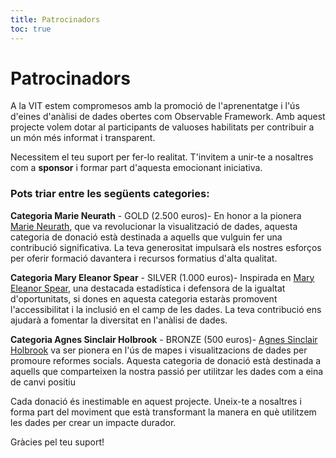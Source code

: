 ```yaml
---
title: Patrocinadors
toc: true
---
```


# Patrocinadors
A la VIT estem compromesos amb la promoció de l'aprenentatge i l'ús d'eines d'anàlisi de dades obertes com Observable Framework. Amb aquest projecte volem dotar al participants de valuoses habilitats per contribuir a un món més informat i transparent.

Necessitem el teu suport per fer-lo realitat. T'invitem a unir-te a nosaltres com a **sponsor** i formar part d'aquesta emocionant iniciativa. 

### Pots triar entre les següents categories:
**Categoria Marie Neurath** - GOLD (2.500 euros)- 
En honor a la pionera [Marie Neurath](https://www.marieneurath.org/), que va revolucionar la visualització de dades, aquesta categoria de donació està destinada a aquells que vulguin fer una contribució significativa. La teva generositat impulsarà els nostres esforços per oferir formació davantera i recursos formatius d'alta qualitat.

**Categoria Mary Eleanor Spear** - SILVER (1.000 euros)- 
Inspirada en [Mary Eleanor Spear](https://ca.wikipedia.org/wiki/Mary_Eleanor_Spear), una destacada estadística i defensora de la igualtat d'oportunitats, si dones en aquesta categoria estaràs promovent l'accessibilitat i la inclusió en el camp de les dades. La teva contribució ens ajudarà a fomentar la diversitat en l'anàlisi de dades.

**Categoria Agnes Sinclair Holbrook** - BRONZE (500 euros)- 
[Agnes Sinclair Holbrook](https://othercartographies.com/Chicago-s-demographic) va ser pionera en l'ús de mapes i visualitzacions de dades per promoure reformes socials. Aquesta categoria de donació està destinada a aquells que comparteixen la nostra passió per utilitzar les dades com a eina de canvi positiu

Cada donació és inestimable en aquest projecte. Uneix-te a nosaltres i forma part del moviment que està transformant la manera en què utilitzem les dades per crear un impacte durador.

Gràcies pel teu suport!
